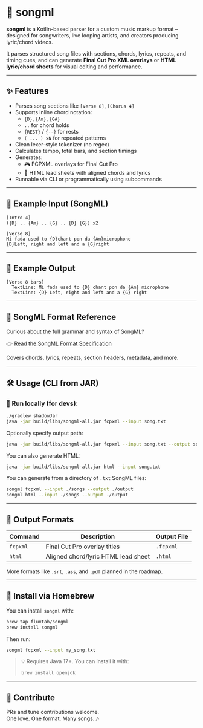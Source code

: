 # 🎵 songml

**songml** is a Kotlin-based parser for a custom music markup format – designed for songwriters, live looping artists, and creators producing lyric/chord videos.

It parses structured song files with sections, chords, lyrics, repeats, and timing cues, and can generate **Final Cut Pro XML overlays** or **HTML lyric/chord sheets** for visual editing and performance.

---

## ✨ Features

- Parses song sections like `[Verse 8]`, `[Chorus 4]`
- Supports inline chord notation:
  - `{D}`, `{Am}`, `{G#}`
  - `..` for chord holds
  - `{REST}` / `{--}` for rests
  - `( ... ) xN` for repeated patterns
- Clean lexer-style tokenizer (no regex)
- Calculates tempo, total bars, and section timings
- Generates:
  - 🎮 FCPXML overlays for Final Cut Pro
  - 📜 HTML lead sheets with aligned chords and lyrics
- Runnable via CLI or programmatically using subcommands

---

## 🎤 Example Input (SongML)

```text
[Intro 4]
({D} .. {Am} .. {G} .. {D} {G}) x2

[Verse 8]
Mi fada used to {D}chant pon da {Am}microphone
{D}Left, right and left and a {G}right
```

---

## 📆 Example Output

```
[Verse 8 bars]
  TextLine: Mi fada used to {D} chant pon da {Am} microphone
  TextLine: {D} Left, right and left and a {G} right
```

---

## 📘 SongML Format Reference

Curious about the full grammar and syntax of SongML?

👉 [Read the SongML Format Specification](./docs/songml-format.md)

Covers chords, lyrics, repeats, section headers, metadata, and more.

---

## 🛠️ Usage (CLI from JAR)

### 🧪 Run locally (for devs):

```bash
./gradlew shadowJar
java -jar build/libs/songml-all.jar fcpxml --input song.txt
```

Optionally specify output path:

```bash
java -jar build/libs/songml-all.jar fcpxml --input song.txt --output song.fcpxml
```

You can also generate HTML:

```bash
java -jar build/libs/songml-all.jar html --input song.txt
```

You can generate from a directory of `.txt` SongML files:

```bash
songml fcpxml --input ./songs --output ./output
songml html --input ./songs --output ./output
```

---

## 🎨 Output Formats

| Command  | Description                             | Output File       |
|----------|-----------------------------------------|-------------------|
| `fcpxml` | Final Cut Pro overlay titles             | `.fcpxml`         |
| `html`   | Aligned chord/lyric HTML lead sheet     | `.html`           |

More formats like `.srt`, `.ass`, and `.pdf` planned in the roadmap.

---

## 🍺 Install via Homebrew

You can install `songml` with:

```bash
brew tap fluxtah/songml
brew install songml
```

Then run:

```bash
songml fcpxml --input my_song.txt
```

> 💡 Requires Java 17+. You can install it with:
> ```bash
> brew install openjdk
> ```

---

## 🤝 Contribute

PRs and tune contributions welcome.  
One love. One format. Many songs. 🎶
